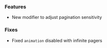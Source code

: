 ### Features
- New modifier to adjust pagination sensitivity

### Fixes
- Fixed `animation` disabled with infinite pagers
